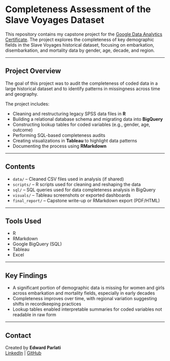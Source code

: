 # Completeness Assessment of the Slave Voyages Dataset

This repository contains my capstone project for the [Google Data Analytics Certificate](https://www.coursera.org/professional-certificates/google-data-analytics). The project explores the completeness of key demographic fields in the Slave Voyages historical dataset, focusing on embarkation, disembarkation, and mortality data by gender, age, decade, and region.

---

## Project Overview

The goal of this project was to audit the completeness of coded data in a large historical dataset and to identify patterns in missingness across time and geography. 

The project includes:

- Cleaning and restructuring legacy SPSS data files in **R**
- Building a relational database schema and migrating data into **BigQuery**
- Constructing lookup tables for coded variables (e.g., gender, age, outcome)
- Performing SQL-based completeness audits
- Creating visualizations in **Tableau** to highlight data patterns
- Documenting the process using **RMarkdown**

---

## Contents

- `data/` – Cleaned CSV files used in analysis (if shared)
- `scripts/` – R scripts used for cleaning and reshaping the data
- `sql/` – SQL queries used for data completeness analysis in BigQuery
- `visuals/` – Tableau screenshots or exported dashboards
- `final_report/` – Capstone write-up or RMarkdown export (PDF/HTML)

---

## Tools Used

- R  
- RMarkdown  
- Google BigQuery (SQL)  
- Tableau  
- Excel  

---

## Key Findings

- A significant portion of demographic data is missing for women and girls across embarkation and mortality fields, especially in early decades
- Completeness improves over time, with regional variation suggesting shifts in recordkeeping practices
- Lookup tables enabled interpretable summaries for coded variables not readable in raw form

---

## Contact

Created by **Edward Parlati**  
[LinkedIn](https://www.linkedin.com/in/edwardparlati) | [GitHub](https://github.com/edwardparlati)  
